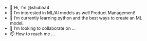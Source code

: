 - 👋 Hi, I’m @shubha4
- 👀 I’m interested in ML/AI models as well Product Management!
- 🌱 I’m currently learning python and the best ways to create an ML model.
- 💞️ I’m looking to collaborate on ...
- 📫 How to reach me ...

<!---
shubha4/shubha4 is a ✨ special ✨ repository because its `README.md` (this file) appears on your GitHub profile.
You can click the Preview link to take a look at your changes.
--->
